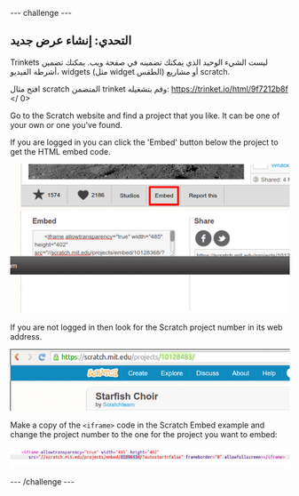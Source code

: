 \--- challenge \---

## التحدي: إنشاء عرض جديد

Trinkets ليست الشيء الوحيد الذي يمكنك تضمينه في صفحة ويب. يمكنك تضمين أشرطة الفيديو، widgets (مثل widget الطقس) أو مشاريع scratch.

افتح مثال scratch المتضمن trinket وقم بتشغيله:  https://trinket.io/html/9f7212b8f </ 0></p> 

Go to the Scratch website and find a project that you like. It can be one of your own or one you've found.

If you are logged in you can click the 'Embed' button below the project to get the HTML embed code.

![لقطة الشاشة](images/scratch-embed.png)

If you are not logged in then look for the Scratch project number in its web address.

![لقطة الشاشة](images/scratch-project-number.png)

Make a copy of the `<iframe>` code in the Scratch Embed example and change the project number to the one for the project you want to embed:

![لقطة الشاشة](images/scratch-iframe.png)

\--- /challenge \---